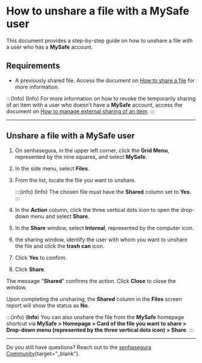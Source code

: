 # How to unshare a file with a MySafe user

This document provides a step-by-step guide on how to unshare a file with a user who has a **MySafe** account.

## Requirements
* A previously shared file. Access the document on [How to share a file](/v3-33/docs/mysafe-file-share) for more information.


:::(Info) (Info)
For more information on how to revoke the temporarily sharing of an item with a user who doesn’t  have a **MySafe** account, access the document on [How to manage external sharing of an item](/v3-33/docs/how-to-manage-the-external-share-of-an-item).
:::

***

## Unshare a file with a MySafe user

1. On senhasegura, in the upper left corner, click the **Grid Menu**, represented by the nine squares, and select **MySafe**.
2. In the side menu, select **Files**. 
3. From the list, locate the file you want to unshare.
    
    :::(info) (Info)
    The chosen file must have the **Shared** column set to **Yes**.
    :::
    
4. In the **Action** column, click the three vertical dots icon to open the drop-down menu and select **Share**.
6. In the **Share** window, select **Internal**, represented by the computer icon.
7. the sharing window, identify the user with whom you want to unshare the file and click the **trash can** icon.
9. Click **Yes** to confirm.
10. Click **Share**.

The message "**Shared**" confirms the action. Click **Close** to close the window.

Upon completing the unsharing, the **Shared** column in the **Files** screen report will show the status as **No**.


:::(info) (**Info**)
You can also unshare the file from the **MySafe** homepage shortcut via **MySafe > Homepage > Card of the file you want to share > Drop-down menu (represented by the three vertical dots icon) > Share**.
:::
***
Do you still have questions? Reach out to the [senhasegura Community](https://community.senhasegura.io/){target="_blank"}.